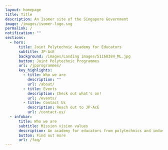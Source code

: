 ```yaml
---
layout: homepage
title: Title
description: An Isomer site of the Singapore Government
image: /images/isomer-logo.svg
permalink: /
notification: ""
sections:
  - hero:
      title: Joint Polytechnic Academy for Educators
      subtitle: JP-AcE
      background: /images/Landing images/51168384_ML.jpg
      button: Joint Polytechnic Programmes
      url: /jpprogrammes/
      key_highlights:
        - title: Who we are
          description: ""
          url: /about/
        - title: Events
          description: Check out what's on!
          url: /events/
        - title: Contact Us
          description: Reach out to JP-AcE
          url: /contact-us/
  - infobar:
      title: Who we are
      subtitle: Mission vision values
      description: An academy for educators from polytechnics and industry
      button: Find out more
      url: /faq/
---
```

